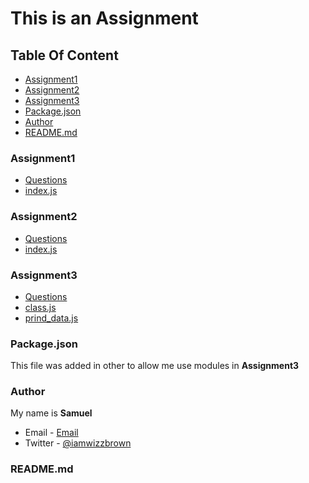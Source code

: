 # This is an Assignment

## Table Of Content
- [Assignment1](#Assignment1)
- [Assignment2](#Assignment2)
- [Assignment3](#Assignment3)
- [Package.json](#Package.json)
- [Author](#Author)
- [README.md](#README.md)

### Assignment1
-   [Questions](../Assignment1/Assignment1.png)
-   [index.js](../Assignment1/index.js)

### Assignment2
-   [Questions](../Assignment2/Assignment2.png)
-   [index.js](../Assignment2/index.js)

### Assignment3
-   [Questions](../Assignment3/Assignment3.png)
-   [class.js](../Assignment3/class.js)
-   [prind_data.js](../Assignment3/print_data.js)

### Package.json

This file was added in other to allow me use modules in **Assignment3**

### Author

My name is **Samuel**
-   Email - [Email](mailto:okolisamuel21@gmail.com)
-   Twitter - [@iamwizzbrown]((https://www.twitter.com/iamwizzbrown))

### README.md